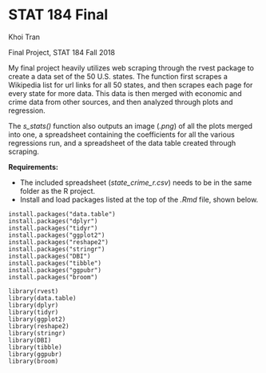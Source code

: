 # STAT 184 Final

Khoi Tran

Final Project, STAT 184 Fall 2018

My final project heavily utilizes web scraping through the rvest package to create a data set of the 50 U.S. states. The function first scrapes a Wikipedia list for url links for all 50 states, and then scrapes each page for every state for more data. This data is then merged with economic and crime data from other sources, and then analyzed through plots and regression.

The *s_stats()* function also outputs an image (*.png*) of all the plots merged into one, a spreadsheet containing the coefficients for all the various regressions run, and a spreadsheet of the data table created through scraping. 

**Requirements:** 
* The included spreadsheet (*state_crime_r.csv*) needs to be in the same folder as the R project.
* Install and load packages listed at the top of the _.Rmd_ file, shown below.

```install.packages("rvest")
install.packages("data.table")
install.packages("dplyr") 
install.packages("tidyr") 
install.packages("ggplot2") 
install.packages("reshape2") 
install.packages("stringr") 
install.packages("DBI")
install.packages("tibble")
install.packages("ggpubr")
install.packages("broom")

library(rvest)
library(data.table)
library(dplyr) 
library(tidyr) 
library(ggplot2) 
library(reshape2) 
library(stringr) 
library(DBI)
library(tibble)
library(ggpubr)
library(broom)
